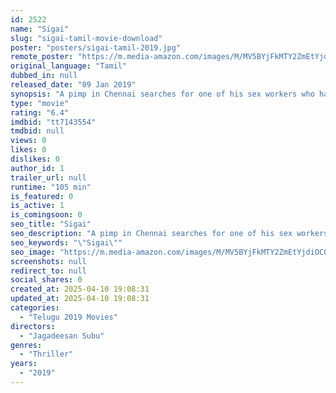 ```yaml
---
id: 2522
name: "Sigai"
slug: "sigai-tamil-movie-download"
poster: "posters/sigai-tamil-2019.jpg"
remote_poster: "https://m.media-amazon.com/images/M/MV5BYjFkMTY2ZmEtYjdiOC00ZWYwLWE4ZTktNTRkOWJiOGJkMzU2XkEyXkFqcGc@._V1_SX300.jpg"
original_language: "Tamil"
dubbed_in: null
released_date: "09 Jan 2019"
synopsis: "A pimp in Chennai searches for one of his sex workers who has gone missing."
type: "movie"
rating: "6.4"
imdbid: "tt7143554"
tmdbid: null
views: 0
likes: 0
dislikes: 0
author_id: 1
trailer_url: null
runtime: "105 min"
is_featured: 0
is_active: 1
is_comingsoon: 0
seo_title: "Sigai"
seo_description: "A pimp in Chennai searches for one of his sex workers who has gone missing."
seo_keywords: "\"Sigai\""
seo_image: "https://m.media-amazon.com/images/M/MV5BYjFkMTY2ZmEtYjdiOC00ZWYwLWE4ZTktNTRkOWJiOGJkMzU2XkEyXkFqcGc@._V1_SX300.jpg"
screenshots: null
redirect_to: null
social_shares: 0
created_at: 2025-04-10 19:08:31
updated_at: 2025-04-10 19:08:31
categories:
  - "Telugu 2019 Movies"
directors:
  - "Jagadeesan Subu"
genres:
  - "Thriller"
years:
  - "2019"
---
```


